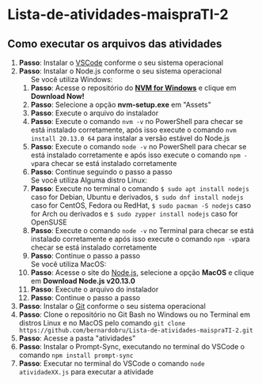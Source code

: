 <h1>Lista-de-atividades-maispraTI-2</h1>
<h2>Como executar os arquivos das atividades</h2>

<p></p>
<ol>
 <li><strong>Passo</strong>: Instalar o <a href="https://code.visualstudio.com/">VSCode</a> conforme o seu sistema operacional</li>
 <li><strong>Passo</strong>: Instalar o Node.js conforme o seu sistema operacional<br>
	<ol>
		Se você utiliza Windows:
		<li><strong>Passo</strong>: Acesse o repositório do <a href="https://github.com/coreybutler/nvm-windows/releases"><strong>NVM for Windows</strong></a> e clique em <strong>Download Now!</strong></li>
		<li><strong>Passo</strong>: Selecione a opção <strong>nvm-setup.exe</strong> em "Assets"</li>
		<li><strong>Passo</strong>: Execute o arquivo do instalador</li>
		<li><strong>Passo</strong>: Execute o comando <code>nvm -v</code> no PowerShell para checar se está instalado corretamente, após isso execute o comando <code>nvm install 20.13.0 64</code> para instalar a versão estável do Node.js</li>
		<li><strong>Passo</strong>: Execute o comando <code>node -v</code> no PowerShell para checar se está instalado corretamente e após isso execute o comando <code>npm -v</code>para checar se está instalado corretamente</li>
		<li><strong>Passo</strong>: Continue seguindo o passo a passo</li>
		Se você utiliza Alguma distro Linux:
		<li><strong>Passo</strong>: Execute no terminal o comando <code>$ sudo apt install nodejs</code> caso for Debian, Ubuntu e derivados, <code>$ sudo dnf install nodejs</code> caso for CentOS, Fedora ou RedHat, <code>$ sudo pacman -S nodejs</code> caso for Arch ou derivados e <code>$ sudo zypper install nodejs</code> caso for OpenSUSE</li>
		<li><strong>Passo</strong>: Execute o comando <code>node -v</code> no Terminal para checar se está instalado corretamente e após isso execute o comando <code>npm -v</code>para checar se está instalado corretamente</li>
		<li><strong>Passo</strong>: Continue o passo a passo</li>
		Se você utiliza MacOS:
		<li><strong>Passo</strong>: Acesse o site do <a href="https://nodejs.org/en/download">Node.js</a>, selecione a opção <strong>MacOS</strong> e clique em <strong>Download Node.js v20.13.0</strong></li>
		<li><strong>Passo</strong>: Execute o arquivo do instalador</li>
		<li><strong>Passo</strong>: Continue o passo a passo</li>
	</ol>
 </li>
 <li><strong>Passo</strong>: Instalar o <a href="https://git-scm.com/downloads">Git</a> conforme o seu sistema operacional</li> 
 <li><strong>Passo</strong>: Clone o repositório no Git Bash no Windows ou no Terminal em distros Linux e no MacOS pelo comando <code>git clone https://github.com/bernardobru/Lista-de-atividades-maispraTI-2.git</code></li>
 <li><strong>Passo</strong>: Acesse a pasta "atividades"</li>
 <li><strong>Passo</strong>: Instalar o Prompt-Sync, executando no terminal do VSCode o comando <code>npm install prompt-sync</code></li>
 <li><strong>Passo</strong>: Executar no terminal do VSCode o comando <code>node atividadeXX.js</code> para executar a atividade</li>
</ol>
